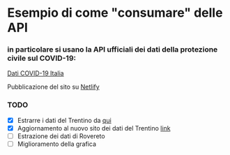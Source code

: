 # Esempio di come "consumare" delle API
### in particolare si usano la API ufficiali dei dati della protezione civile sul COVID-19:

[Dati COVID-19 Italia](https://github.com/pcm-dpc/COVID-19)

Pubblicazione del sito su [Netlify](https://pensive-wing-304270.netlify.com/)

### TODO

 - [x] Estrarre i dati del Trentino da [qui](https://datawrapper.dwcdn.net/57bYc/7/)
 - [x] Aggiornamento al nuovo sito dei dati del Trentino [link](https://covid19trentino.fbk.eu/)
 - [ ] Estrazione dei dati di Rovereto
 - [ ] Miglioramento della grafica
